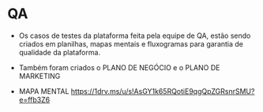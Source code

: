 # QA

- Os casos de testes da plataforma feita pela equipe de QA, estão sendo criados em planilhas, mapas mentais e fluxogramas para garantia de qualidade da plataforma.

- Também foram criados o PLANO DE NEGÓCIO e o PLANO DE MARKETING

- MAPA MENTAL
https://1drv.ms/u/s!AsGY1k65RQotiE9qgQpZGRsnrSMU?e=ffb3Z6

